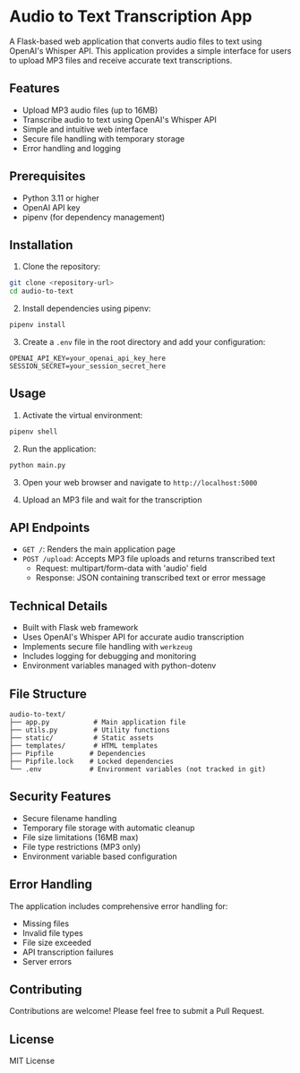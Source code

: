 # Audio to Text Transcription App

A Flask-based web application that converts audio files to text using OpenAI's Whisper API. This application provides a simple interface for users to upload MP3 files and receive accurate text transcriptions.

## Features

- Upload MP3 audio files (up to 16MB)
- Transcribe audio to text using OpenAI's Whisper API
- Simple and intuitive web interface
- Secure file handling with temporary storage
- Error handling and logging

## Prerequisites

- Python 3.11 or higher
- OpenAI API key
- pipenv (for dependency management)

## Installation

1. Clone the repository:
```bash
git clone <repository-url>
cd audio-to-text
```

2. Install dependencies using pipenv:
```bash
pipenv install
```

3. Create a `.env` file in the root directory and add your configuration:
```
OPENAI_API_KEY=your_openai_api_key_here
SESSION_SECRET=your_session_secret_here
```

## Usage

1. Activate the virtual environment:
```bash
pipenv shell
```

2. Run the application:
```bash
python main.py
```

3. Open your web browser and navigate to `http://localhost:5000`

4. Upload an MP3 file and wait for the transcription

## API Endpoints

- `GET /`: Renders the main application page
- `POST /upload`: Accepts MP3 file uploads and returns transcribed text
  - Request: multipart/form-data with 'audio' field
  - Response: JSON containing transcribed text or error message

## Technical Details

- Built with Flask web framework
- Uses OpenAI's Whisper API for accurate audio transcription
- Implements secure file handling with `werkzeug`
- Includes logging for debugging and monitoring
- Environment variables managed with python-dotenv

## File Structure

```
audio-to-text/
├── app.py           # Main application file
├── utils.py         # Utility functions
├── static/          # Static assets
├── templates/       # HTML templates
├── Pipfile         # Dependencies
├── Pipfile.lock    # Locked dependencies
└── .env            # Environment variables (not tracked in git)
```

## Security Features

- Secure filename handling
- Temporary file storage with automatic cleanup
- File size limitations (16MB max)
- File type restrictions (MP3 only)
- Environment variable based configuration

## Error Handling

The application includes comprehensive error handling for:
- Missing files
- Invalid file types
- File size exceeded
- API transcription failures
- Server errors

## Contributing

Contributions are welcome! Please feel free to submit a Pull Request.

## License

MIT License
